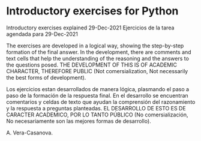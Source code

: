 # Introductory exercises for Python
Introductory exercises explained 29-Dec-2021
Ejercicios de la tarea agendada para 29-Dec-2021

The exercises are developed in a logical way, showing the step-by-step formation of the final answer.
In the development, there are comments and text cells that help the understanding of the reasoning and the answers to the questions posed.
THE DEVELOPMENT OF THIS IS OF ACADEMIC CHARACTER, THEREFORE PUBLIC (Not comersialization, Not necessarily the best forms of development).

Los ejercicios estan desarrollados de manera lógica, plasmando el paso a paso de la formación de la respuesta final.
En el desarrollo se encuentran comentarios y celdas de texto que ayudan la comprensión del razonamiento y la respuesta a preguntas planteadas.
EL DESARROLLO DE ESTO ES DE CARACTER ACADEMICO, POR LO TANTO PÚBLICO (No comersialización, No necesariamente son las mejores formas de desarrollo).

A. Vera-Casanova.
